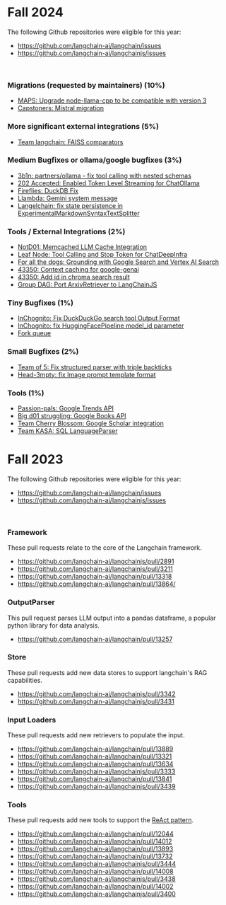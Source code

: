 # Fall 2024

The following Github repositories were eligible for this year:

- https://github.com/langchain-ai/langchain/issues
- https://github.com/langchain-ai/langchainjs/issues

<br>

### Migrations (requested by maintainers) (10%)

- [MAPS: Upgrade node-llama-cpp to be compatible with version 3](https://github.com/langchain-ai/langchainjs/pull/7135)
- [Capstoners: Mistral migration](https://github.com/langchain-ai/langchainjs/pull/7218)

### More significant external integrations (5%)

- [Team langchain: FAISS comparators](https://github.com/langchain-ai/langchain/pull/28207)

### Medium Bugfixes or ollama/google bugfixes (3%)

- [3b1n: partners/ollama - fix tool calling with nested schemas](https://github.com/langchain-ai/langchain/pull/28225)
- [202 Accepted: Enabled Token Level Streaming for ChatOllama](https://github.com/langchain-ai/langchain/pull/27689)
- [Fireflies: DuckDB Fix](https://github.com/Mause/duckdb_engine/pull/1147)
- [Llambda: Gemini system message](https://github.com/langchain-ai/langchainjs/pull/7235)
- [Langelchain: fix state persistence in ExperimentalMarkdownSyntaxTextSplitter](https://github.com/langchain-ai/langchain/pull/28373)

### Tools / External Integrations (2%)

- [NotD01: Memcached LLM Cache Integration](https://github.com/langchain-ai/langchain/pull/27323)
- [Leaf Node: Tool Calling and Stop Token for ChatDeepInfra](https://github.com/langchain-ai/langchainjs/pull/7126)
- [For all the dogs: Grounding with Google Search and Vertex AI Search](https://github.com/langchain-ai/langchainjs/pull/7280)
- [43350: Context caching for google-genai](https://github.com/langchain-ai/langchainjs/pull/7169)
- [43350: Add id in chroma search result](https://github.com/langchain-ai/langchainjs/pull/7120)
- [Group DAG: Port ArxivRetriever to LangChainJS](https://github.com/langchain-ai/langchainjs/pull/7250)

### Tiny Bugfixes (1%)

- [InChognito: Fix DuckDuckGo search tool Output Format](https://github.com/langchain-ai/langchain/pull/27479)
- [InChognito: fix HuggingFacePipeline model_id parameter](https://github.com/langchain-ai/langchain/pull/27514)
- [Fork queue](https://github.com/langchain-ai/langchain/pull/28421)

### Small Bugfixes (2%)

- [Team of 5: Fix structured parser with triple backticks](https://github.com/langchain-ai/langchainjs/pull/7199)
- [Head-3mpty: fix Image prompt template format](https://github.com/langchain-ai/langchain/pull/27495)

### Tools (1%)

- [Passion-pals: Google Trends API](https://github.com/langchain-ai/langchainjs/pull/7248)
- [Big d01 struggling: Google Books API](https://github.com/langchain-ai/langchain/pull/27307)
- [Team Cherry Blossom: Google Scholar integration](https://github.com/langchain-ai/langchainjs/pull/7278)
- [Team KASA: SQL LanguageParser](https://github.com/langchain-ai/langchain/pull/28430)

# Fall 2023

The following Github repositories were eligible for this year:

- https://github.com/langchain-ai/langchain/issues
- https://github.com/langchain-ai/langchainjs/issues

<br>

### Framework

These pull requests relate to the core of the Langchain framework.

- https://github.com/langchain-ai/langchainjs/pull/2891
- https://github.com/langchain-ai/langchainjs/pull/3211
- https://github.com/langchain-ai/langchain/pull/13318
- https://github.com/langchain-ai/langchain/pull/13864/

### OutputParser

This pull request parses LLM output into a pandas dataframe, a popular python library for data analysis.

- https://github.com/langchain-ai/langchain/pull/13257

### Store

These pull requests add new data stores to support langchain's RAG capabilities.

- https://github.com/langchain-ai/langchainjs/pull/3342
- https://github.com/langchain-ai/langchainjs/pull/3431

### Input Loaders

These pull requests add new retrievers to populate the input.

- https://github.com/langchain-ai/langchain/pull/13889
- https://github.com/langchain-ai/langchain/pull/13321
- https://github.com/langchain-ai/langchain/pull/13634
- https://github.com/langchain-ai/langchainjs/pull/3333
- https://github.com/langchain-ai/langchain/pull/13841
- https://github.com/langchain-ai/langchainjs/pull/3439

### Tools

These pull requests add new tools to support the [ReAct pattern](https://til.simonwillison.net/llms/python-react-pattern).

- https://github.com/langchain-ai/langchain/pull/12044
- https://github.com/langchain-ai/langchain/pull/14012
- https://github.com/langchain-ai/langchain/pull/13893
- https://github.com/langchain-ai/langchain/pull/13732
- https://github.com/langchain-ai/langchainjs/pull/3444
- https://github.com/langchain-ai/langchain/pull/14008
- https://github.com/langchain-ai/langchainjs/pull/3438
- https://github.com/langchain-ai/langchain/pull/14002
- https://github.com/langchain-ai/langchainjs/pull/3400
